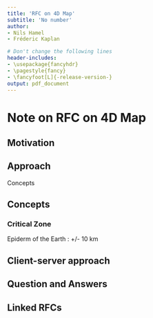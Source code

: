 ```yaml
---
title: 'RFC on 4D Map'
subtitle: 'No number'
author:
- Nils Hamel
- Fréderic Kaplan

# Don't change the following lines
header-includes:
- \usepackage{fancyhdr}
- \pagestyle{fancy}
- \fancyfoot[L]{-release-version-}
output: pdf_document
---
```


# Note on RFC on 4D Map

## Motivation



## Approach

Concepts

## Concepts

### Critical Zone

Epiderm of the Earth : +/- 10 km 



## Client-server approach



## Question and Answers 



## Linked RFCs

